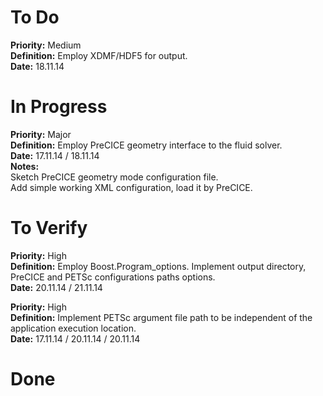 # To Do
**Priority:**
Medium  
**Definition:**
Employ XDMF/HDF5 for output.  
**Date:** 18.11.14

# In Progress
**Priority:**
Major  
**Definition:**
Employ PreCICE geometry interface to the fluid solver.  
**Date:** 17.11.14 / 18.11.14  
**Notes:**  
Sketch PreCICE geometry mode configuration file.  
Add simple working XML configuration, load it by PreCICE.

# To Verify
**Priority:**
High  
**Definition:**
Employ Boost.Program_options.
Implement output directory, PreCICE and PETSc configurations paths options.  
**Date:** 20.11.14 / 21.11.14

**Priority:**
High  
**Definition:**
Implement PETSc argument file path to be independent of the application
execution location.  
**Date:** 17.11.14 / 20.11.14 / 20.11.14

# Done


